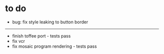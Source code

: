 # to do

- bug: fix style leaking to button border

---

- finish toffee port - tests pass
- fix vcr
- fix mosaic program rendering - tests pass
